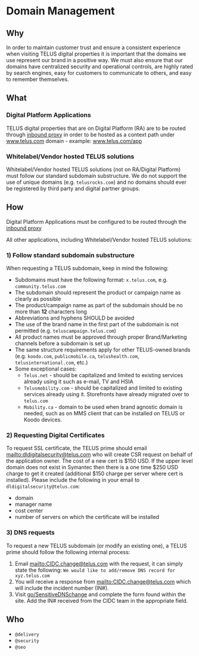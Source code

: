 # Domain Management

## Why

In order to maintain customer trust and ensure a consistent experience when visiting TELUS digital properties it is important that the domains we use represent our brand in a positive way. We must also ensure that our domains have centralized security and operational controls, are highly rated by search engines, easy for customers to communicate to others, and easy to remember themselves.

## What

### Digital Platform Applications

TELUS digital properties that are on Digital Platform (RA) are to be routed through [inbound proxy](https://github.com/telus/reference-architecture/blob/master/delivery/inbound-proxies.md) in order to be hosted as a context path under www.telus.com domain - example: www.telus.com/app

### Whitelabel/Vendor hosted TELUS solutions

Whitelabel/Vendor hosted TELUS solutions (not on RA/Digital Platform) must follow our standard subdomain substructure. We do not support the use of unique domains (e.g. `telusrocks.com`) and no domains should ever be registered by third party and digital partner groups.

## How

Digital Platform Applications must be configured to be routed through the [inbound proxy](https://github.com/telus/reference-architecture/blob/master/delivery/inbound-proxies.md)<br>

All other applications, including Whitelabel/Vendor hosted TELUS solutions:

### 1) Follow standard subdomain substructure

When requesting a TELUS subdomain, keep in mind the following:

- Subdomains must have the following format: `x.telus.com`, e.g. `community.telus.com`
- The subdomain should represent the product or campaign name as clearly as possible
- The product/campaign name as part of the subdomain should be no more than **12** characters long
- Abbreviations and hyphens SHOULD be avoided
- The use of the brand name in the first part of the subdomain is not permitted (e.g. `teluscampaign.telus.com`)
- All product names must be approved through proper Brand/Marketing channels before a subdomain is set up
- The same structure requirements apply for other TELUS-owned brands (e.g. `koodo.com`, `publicmobile.ca`, `telushealth.com`, `telusinternational.com`, etc.)
- Some exceptional cases:
  - `Telus.net` - should be capitalized and limited to existing services already using it such as e-mail, TV and HSIA 
  - `Telusmobility.com` - should be capitalized and limited to existing services already using it. Storefronts have already migrated over to `telus.com`     	
  - `Mobility.ca` - domain to be used when brand agnostic domain is needed, such as on MMS client that can be installed on TELUS or Koodo devices.

### 2) Requesting Digital Certificates

To request SSL certificate, the TELUS prime should email <mailto:dldigitalsecurity@telus.com> who will create CSR request on behalf of the application owner. The cost of a new cert is $150 USD. If the upper level domain does not exist in Symantec then there is a one time $250 USD charge to get it created (additional $150 charge per server where cert is installed).
Please include the following in your email to `dldigitalsecurity@telus.com`:

- domain
- manager name
- cost center
- number of servers on which the certificate will be installed

### 3) DNS requests

To request a new TELUS subdomain (or modify an existing one), a TELUS prime should follow the following internal process:
1. Email <mailto:CIDC.change@telus.com> with the request, it can simply state the following: `We would like to add/remove DNS record for xyz.telus.com`
2. You will receive a response from <mailto:CIDC.change@telus.com> which will include the incident number (IN#).
3. Visit [go/SensitiveDNSchange](https://go.telus.com/SensitiveDNSchange) and complete the form found within the site. Add the IN# received from the CIDC team in the appropriate field.

## Who

- `@delivery`
- `@security`
- `@seo`
